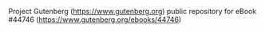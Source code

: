 Project Gutenberg (https://www.gutenberg.org) public repository for eBook #44746 (https://www.gutenberg.org/ebooks/44746)
